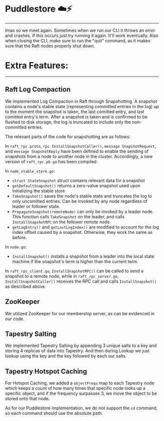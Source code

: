 # Puddlestore :cloud::zap:
---

lmao so we meet again.
Sometimes when we run our CLI it throws an error and crashes. If this occurs just try running it again. It'll work eventually.
Also when closing the CLI, make sure to run the "quit" command, as it makes sure that the Raft nodes properly shut down.

# Extra Features:
---
## Raft Log Compaction
We implemented Log Compaction in Raft through Snapshotting. A snapshot contains a node's stable state (representing committed entries in the log) up to the moment the snapshot is taken, the last comitted entry, and last comitted entry's term. After a snapshot is taken and is confirmed to be flushed to disk storage, the log is truncated to include only the non-committed entries. 

The relevant parts of the code for snapshotting are as follows:

In `raft_rpc.proto`, `rpc InstallSnapshotCaller()`, `message SnapshotRequest`, and `message SnapshotReply` have been defined to enable the sending of snapshots from a node to another node in the cluster. Accordingly, a new version of `raft_rpc.pb.go` has been compiled.

In `node_stable_store.go`:
- `struct StateSnapshot` struct contains relevant data for a snapshot
- `getDefaultSnapshot()` returns a zero-value snapshot used upon initializing the stable store
- `TakeSnapshot()` saves the node's stable state and truncates the log to only uncomitted entries. Can be invoked by any node regardless of leader or follower state.
- `PropagateSnapshot(remoteNode)` can only be invoked by a leader node. This function calls `TakeSnapshot` on the leader, and calls `InstallSnapshotRPC` on the follower remote node.
- `getLogEntry()` and `getLastLogIndex()` are modified to account for the log index offset caused by a snapshot. Otherwise, they work the same as before.

In `node.go`:
- `InstallSnapshot()` installs a snapshot from a leader into the local state machine if the snapshot's term is higher than the current term.

In `raft_rpc_client.go`, `InstallSnapshotRPC()` can be called to send a snapshot to a remote node, while in `raft_rpc_server.go`, `InstallSnapshotCaller()` receives the RPC call and calls `InstallSnapshot()` as described above.

## ZooKeeper
We utilized ZooKeeper for our membership server, as can be evidenced in our code.

## Tapestry Salting
We implemented Tapestry Salting by appending 3 unique salts to a key and storing 4 replicas
of data into Tapestry. And then during Lookup we just lookup using the key and the key followed by each
our salts.

## Tapestry Hotspot Caching
For Hotspot Caching, we added a `objectFreqs` map to each Tapestry node which keeps a count of how many
times that specific node looks up a specific object, and if the frequency surpasses 3, we move the object to
be stored onto that node.

As for our Puddlestore implementation, we do not support the `cd` command, so each command should use the absolute path.
